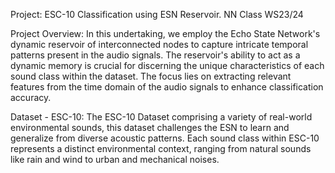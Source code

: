 
Project: ESC-10 Classification using ESN Reservoir.
NN Class WS23/24

Project Overview: In this undertaking, we employ the Echo State Network's dynamic reservoir of interconnected nodes to capture intricate temporal patterns present in the audio signals. The reservoir's ability to act as a dynamic memory is crucial for discerning the unique characteristics of each sound class within the dataset. The focus lies on extracting relevant features from the time domain of the audio signals to enhance classification accuracy.

Dataset - ESC-10: The ESC-10 Dataset comprising a variety of real-world environmental sounds, this dataset challenges the ESN to learn and generalize from diverse acoustic patterns. Each sound class within ESC-10 represents a distinct environmental context, ranging from natural sounds like rain and wind to urban and mechanical noises.

